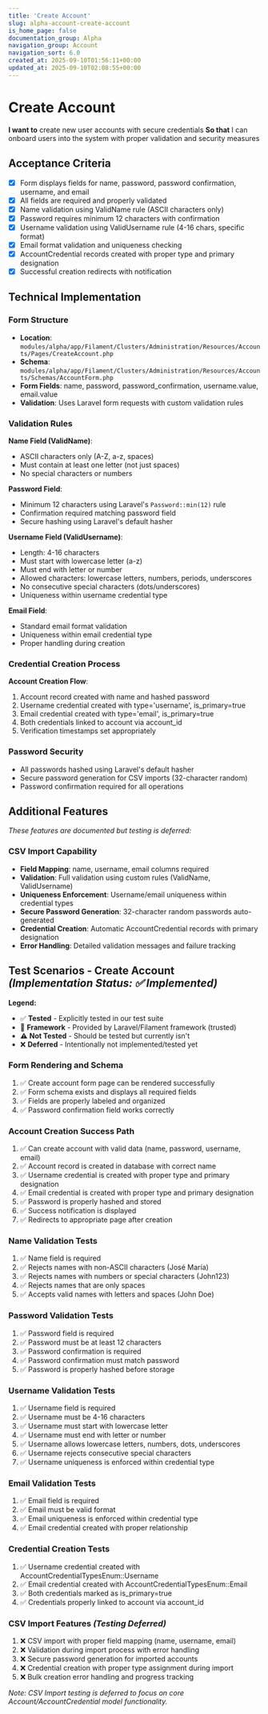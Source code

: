 ```yaml
---
title: 'Create Account'
slug: alpha-account-create-account
is_home_page: false
documentation_group: Alpha
navigation_group: Account
navigation_sort: 6.0
created_at: 2025-09-10T01:56:11+00:00
updated_at: 2025-09-10T02:08:55+00:00
---
```


# Create Account

**I want to** create new user accounts with secure credentials
**So that** I can onboard users into the system with proper validation and security measures

## Acceptance Criteria

- [x] Form displays fields for name, password, password confirmation, username, and email
- [x] All fields are required and properly validated
- [x] Name validation using ValidName rule (ASCII characters only)
- [x] Password requires minimum 12 characters with confirmation
- [x] Username validation using ValidUsername rule (4-16 chars, specific format)
- [x] Email format validation and uniqueness checking
- [x] AccountCredential records created with proper type and primary designation
- [x] Successful creation redirects with notification

## Technical Implementation

### Form Structure

- **Location**: `modules/alpha/app/Filament/Clusters/Administration/Resources/Accounts/Pages/CreateAccount.php`
- **Schema**: `modules/alpha/app/Filament/Clusters/Administration/Resources/Accounts/Schemas/AccountForm.php`
- **Form Fields**: name, password, password_confirmation, username.value, email.value
- **Validation**: Uses Laravel form requests with custom validation rules

### Validation Rules

**Name Field (ValidName)**:

- ASCII characters only (A-Z, a-z, spaces)
- Must contain at least one letter (not just spaces)
- No special characters or numbers

**Password Field**:

- Minimum 12 characters using Laravel's `Password::min(12)` rule
- Confirmation required matching password field
- Secure hashing using Laravel's default hasher

**Username Field (ValidUsername)**:

- Length: 4-16 characters
- Must start with lowercase letter (a-z)
- Must end with letter or number
- Allowed characters: lowercase letters, numbers, periods, underscores
- No consecutive special characters (dots/underscores)
- Uniqueness within username credential type

**Email Field**:

- Standard email format validation
- Uniqueness within email credential type
- Proper handling during creation

### Credential Creation Process

**Account Creation Flow**:

1. Account record created with name and hashed password
2. Username credential created with type='username', is_primary=true
3. Email credential created with type='email', is_primary=true
4. Both credentials linked to account via account_id
5. Verification timestamps set appropriately

### Password Security

- All passwords hashed using Laravel's default hasher
- Secure password generation for CSV imports (32-character random)
- Password confirmation required for all operations

## Additional Features

*These features are documented but testing is deferred:*

### CSV Import Capability

- **Field Mapping**: name, username, email columns required
- **Validation**: Full validation using custom rules (ValidName, ValidUsername)
- **Uniqueness Enforcement**: Username/email uniqueness within credential types
- **Secure Password Generation**: 32-character random passwords auto-generated
- **Credential Creation**: Automatic AccountCredential records with primary designation
- **Error Handling**: Detailed validation messages and failure tracking

## Test Scenarios - Create Account *(Implementation Status: ✅ Implemented)*

**Legend:**
- ✅ **Tested** - Explicitly tested in our test suite
- 🔧 **Framework** - Provided by Laravel/Filament framework (trusted)
- ⚠️ **Not Tested** - Should be tested but currently isn't
- ❌ **Deferred** - Intentionally not implemented/tested yet

### Form Rendering and Schema

1. ✅ Create account form page can be rendered successfully
2. ✅ Form schema exists and displays all required fields
3. ✅ Fields are properly labeled and organized
4. ✅ Password confirmation field works correctly

### Account Creation Success Path

1. ✅ Can create account with valid data (name, password, username, email)
2. ✅ Account record is created in database with correct name
3. ✅ Username credential is created with proper type and primary designation
4. ✅ Email credential is created with proper type and primary designation
5. ✅ Password is properly hashed and stored
6. ✅ Success notification is displayed
7. ✅ Redirects to appropriate page after creation

### Name Validation Tests

1. ✅ Name field is required
2. ✅ Rejects names with non-ASCII characters (José María)
3. ✅ Rejects names with numbers or special characters (John123)
4. ✅ Rejects names that are only spaces
5. ✅ Accepts valid names with letters and spaces (John Doe)

### Password Validation Tests

1. ✅ Password field is required
2. ✅ Password must be at least 12 characters
3. ✅ Password confirmation is required
4. ✅ Password confirmation must match password
5. ✅ Password is properly hashed before storage

### Username Validation Tests

1. ✅ Username field is required
2. ✅ Username must be 4-16 characters
3. ✅ Username must start with lowercase letter
4. ✅ Username must end with letter or number
5. ✅ Username allows lowercase letters, numbers, dots, underscores
6. ✅ Username rejects consecutive special characters
7. ✅ Username uniqueness is enforced within credential type

### Email Validation Tests

1. ✅ Email field is required
2. ✅ Email must be valid format
3. ✅ Email uniqueness is enforced within credential type
4. ✅ Email credential created with proper relationship

### Credential Creation Tests

1. ✅ Username credential created with AccountCredentialTypesEnum::Username
2. ✅ Email credential created with AccountCredentialTypesEnum::Email
3. ✅ Both credentials marked as is_primary=true
4. ✅ Credentials properly linked to account via account_id

### CSV Import Features *(Testing Deferred)*

1. ❌ CSV import with proper field mapping (name, username, email)
2. ❌ Validation during import process with error handling
3. ❌ Secure password generation for imported accounts
4. ❌ Credential creation with proper type assignment during import
5. ❌ Bulk creation error handling and progress tracking

*Note: CSV Import testing is deferred to focus on core Account/AccountCredential model functionality.*
